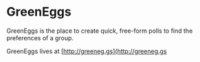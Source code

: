 GreenEggs
=========

GreenEggs is the place to create quick, free-form polls to find the preferences of a group.

GreenEggs lives at [http://greeneg.gs](http://greeneg.gs
